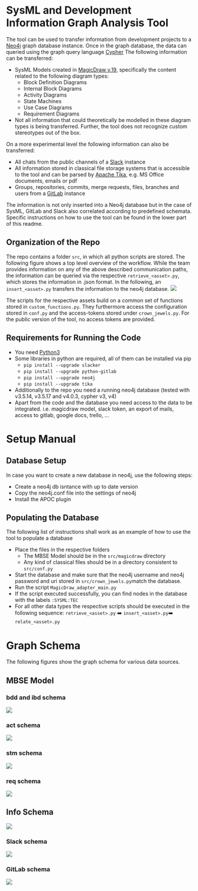 # SysML and Development Information Graph Analysis Tool

The tool can be used to transfer information from development projects to a [Neo4j](https://neo4j.com/download/) graph database instance.
Once in the graph database, the data can queried using the graph query language [Cypher](https://neo4j.com/developer/cypher/)
The following information can be transferred:
- SysML Models created in [MagicDraw v.19](https://docs.nomagic.com/display/MD190/19.0+LTR+Version+News), specifically the content related to the following diagram types:
  - Block Definition Diagrams
  - Internal Block Diagrams
  - Activity Diagrams
  - State Machines
  - Use Case Diagrams
  - Requirement Diagrams
- Not all information that could theoretically be modelled in these diagram types is being transferred. Further, the tool does not recognize custom stereotypes out of the box.

On a more experimental level the following information can also be transferred:
- All chats from the public channels of a [Slack](https://slack.com/) instance
- All information stored in classical file storage systems that is accessible to the tool and can be parsed by [Apache Tika](https://tika.apache.org/), e.g. MS Office documents, emails or pdf
- Groups, repositories, commits, merge requests, files, branches and users from a [GitLab](https://about.gitlab.com/) instance

The information is not only inserted into a Neo4j database but in the case of SysML, GitLab and Slack also correlated according to predefined schemata.
Specific instructions on how to use the tool can be found in the lower part of this readme.


## Organization of the Repo
The repo contains a folder `src`, in which all python scripts are stored.
The following figure shows a top level overview of the workflow.
While the team provides information on any of the above described communication paths, the information can be queried via the respective  `retrieve_<asset>.py`, which stores the information  in .json format.
In the following, an `insert_<asset>.py` transfers the information to the neo4j database.
![](figures/process_overview_diss.svg)

The scripts for the respective assets build on a common set of functions stored in `custom_functions.py`.
They furthermore access the configuration stored in `conf.py` and the access-tokens stored under `crown_jewels.py`.
For the public version of the tool, no access tokens are provided.


## Requirements for Running the Code
- You need [Python3](https://www.python.org/doc/)
- Some libraries in python are required, all of them can be installed via pip
  - `pip install --upgrade slacker`
  - `pip install --upgrade python-gitlab`
  - `pip install --upgrade neo4j`
  - `pip install --upgrade tika`
- Additionally to the repo you need a running neo4j database (tested with v3.5.14, v3.5.17 and v4.0.3, cypher v3, v4)
- Apart from the code and the database you need access to the data to be integrated. i.e. magicdraw model, slack token, an export of mails, access to gitlab, google docs, trello, ...




# Setup Manual
## Database Setup
In case you want to create a new database in neo4j, use the following steps:
- Create a neo4j db isntance with up to date version
- Copy the neo4j.conf file into the settings of neo4j
- Install the APOC plugin

## Populating the Database
The following list of instructions shall work as an example of how to use the tool to populate a database
- Place the files in the respective folders
  - The MBSE Model should be in the `src/magicdraw` directory
  - Any kind of classical files should be in a directory consistent to `src/conf.py`
- Start the database and make sure that the neo4j username and neo4j password and uri stored in `src/crown_jewels.py`match the database.
- Run the script `MagicDraw_adapter_main.py`
- If the script executed successfully, you can find nodes in the database with the labels `:SYSML:TEC`
- For all other data types the respective scripts should be executed in the following sequence: `retrieve_<asset>.py` :arrow_right: `insert_<asset>.py`:arrow_right: `relate_<asset>.py`



#  Graph Schema
The following figures show the graph schema for various data sources.

## MBSE Model

### bdd and ibd schema
![](figures/sysml_str_graphschema.svg)

### act schema
![](figures/sysml_act_graphschema.svg)

### stm schema
![](figures/sysml_stm_graphschema.svg)

### req schema
![](figures/sysml_req_graphschema.svg)

## Info  Schema
![](figures/info_general_graph_schema.svg)

### Slack schema
![](figures/info_slack_graph_schema.svg)

### GitLab schema
![](figures/info_gitlab_graph_schema.svg)






